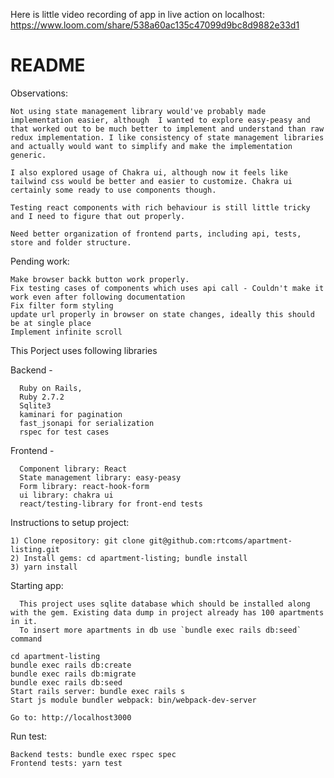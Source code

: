 Here is little video recording of app in live action on localhost: https://www.loom.com/share/538a60ac135c47099d9bc8d9882e33d1


# README

Observations: 

    Not using state management library would've probably made implementation easier, although  I wanted to explore easy-peasy and that worked out to be much better to implement and understand than raw redux implementation. I like consistency of state management libraries and actually would want to simplify and make the implementation generic. 
    
    I also explored usage of Chakra ui, although now it feels like tailwind css would be better and easier to customize. Chakra ui certainly some ready to use components though. 

    Testing react components with rich behaviour is still little tricky and I need to figure that out properly.

    Need better organization of frontend parts, including api, tests, store and folder structure.
    
    


Pending work:

    Make browser backk button work properly.
    Fix testing cases of components which uses api call - Couldn't make it work even after following documentation
    Fix filter form styling
    update url properly in browser on state changes, ideally this should be at single place
    Implement infinite scroll


This Porject uses following libraries

Backend - 

      Ruby on Rails,
      Ruby 2.7.2
      Sqlite3
      kaminari for pagination
      fast_jsonapi for serialization
      rspec for test cases

Frontend - 

      Component library: React
      State management library: easy-peasy
      Form library: react-hook-form
      ui library: chakra ui
      react/testing-library for front-end tests


Instructions to setup project:

    1) Clone repository: git clone git@github.com:rtcoms/apartment-listing.git
    2) Install gems: cd apartment-listing; bundle install
    3) yarn install

Starting app:
   
      This project uses sqlite database which should be installed along with the gem. Existing data dump in project already has 100 apartments in it.
      To insert more apartments in db use `bundle exec rails db:seed` command
   
    cd apartment-listing
    bundle exec rails db:create
    bundle exec rails db:migrate
    bundle exec rails db:seed
    Start rails server: bundle exec rails s
    Start js module bundler webpack: bin/webpack-dev-server
    
    Go to: http://localhost3000

Run test:

    Backend tests: bundle exec rspec spec
    Frontend tests: yarn test


